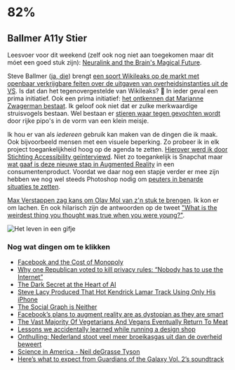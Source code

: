 # 82% 

## Ballmer A11y Stier

Leesvoer voor dit weekend (zelf ook nog niet aan toegekomen maar dit móet een goed stuk zijn): [Neuralink and the Brain's Magical Future](http://waitbutwhy.com/2017/04/neuralink.html).

Steve Ballmer ([ja, die](https://www.youtube.com/watch?v=Vhh_GeBPOhs)) brengt [een soort Wikileaks op de markt met openbaar verkrijgbare feiten over de uitgaven van overheidsinstanties uit de VS](https://www.nytimes.com/2017/04/17/business/dealbook/steve-ballmer-serves-up-a-fascinating-data-trove.html). Is dat dan het tegenovergestelde van Wikileaks? 🤔 In ieder geval een prima initiatief. Ook een prima initiatief: [het ontkennen dat Marianne Zwagerman bestaat](https://twitter.com/NPORadio1/status/854660567440777216). Ik geloof ook niet dat er zulke merkwaardige struisvogels bestaan. Wel bestaan er [stieren waar tegen gevochten wordt](https://gregfallis.com/2017/04/14/seriously-the-guy-has-a-point/) door rijke pipo's in de vorm van een klein meisje.

Ik hou er van als _iedereen_ gebruik kan maken van de dingen die ik maak. Ook bijvoorbeeld mensen met een visuele beperking. Zo probeer ik in elk project toegankelijkheid hoog op de agenda te zetten. [Hierover werd ik door Stichting Accessibility geïnterviewd](https://www.accessibility.nl/uit-de-praktijk/ervaringen/schiphol). Niet zo toegankelijk is Snapchat maar [wat gaaf is deze nieuwe stap in Augmented Reality](https://www.snap.com/en-US/news/post/introducing-new-world-lenses/) in een consumentenproduct. Voordat we daar nog een stapje verder er mee zijn hebben we nog wel steeds Photoshop nodig om [peuters in benarde situaties te zetten](http://www.avclub.com/article/mean-dad-photoshops-daughter-dangerous-situations--253738).

[Max Verstappen zag kans om Olav Mol van z'n stuk te brengen](https://www.autobahn.eu/3777/max-verstappen-verveelt-zich-en-onderbreekt-olav-mol). Ik kon er om lachen. En ook hilarisch zijn de antwoorden op de tweet ["What is the weirdest thing you thought was true when you were young?"](https://twitter.com/lkoturner/status/854179566029492224).

![Het leven in een gifje](https://media.giphy.com/media/Udjdwl9gdZLj2/giphy.gif)

### Nog wat dingen om te klikken

- [Facebook and the Cost of Monopoly](https://stratechery.com/2017/facebook-and-the-cost-of-monopoly/)
- [Why one Republican voted to kill privacy rules: “Nobody has to use the Internet”](https://arstechnica.com/tech-policy/2017/04/dont-like-privacy-violations-dont-use-the-internet-gop-lawmaker-says/)
- [The Dark Secret at the Heart of AI](https://www.technologyreview.com/s/604087/the-dark-secret-at-the-heart-of-ai/)
- [Steve Lacy Produced That Hot Kendrick Lamar Track Using Only His iPhone](https://www.wired.com/2017/04/steve-lacy-iphone-producer/)
- [The Social Graph is Neither](https://blog.pinboard.in/2011/11/the_social_graph_is_neither/)
- [Facebook’s plans to augment reality are as dystopian as they are smart](http://www.theverge.com/2017/4/20/15375694/facebook-augmented-reality-dystopian-future-f8-2017)
- [The Vast Majority Of Vegetarians And Vegans Eventually Return To Meat](https://www.fastcompany.com/3039505/the-vast-majority-of-vegetarians-and-vegans-eventually-return-to-meat)
- [Lessons we accidentally learned while running a design shop](https://deardesignstudent.com/lessons-we-accidentally-learned-while-running-a-design-shop-f58a9c389bf4#---0-559)
- [Onthulling: Nederland stoot veel meer broeikasgas uit dan de overheid beweert](https://decorrespondent.nl/6551/onthulling-nederland-stoot-veel-meer-broeikasgas-uit-dan-de-overheid-beweert/721979159-d7492cca)
- [Science in America - Neil deGrasse Tyson](https://youtu.be/8MqTOEospfo)
- [Here’s what to expect from Guardians of the Galaxy Vol. 2’s soundtrack](http://www.theverge.com/2017/4/19/15357256/guardians-of-the-galaxy-vol-2-soundtrack-set-list)

